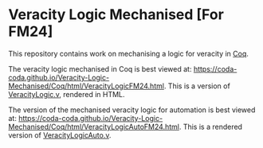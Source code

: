 # Veracity Logic Mechanised [For FM24]

This repository contains work on mechanising a logic for veracity in [Coq](https://coq.inria.fr/).

The veracity logic mechanised in Coq is best viewed at: https://coda-coda.github.io/Veracity-Logic-Mechanised/Coq/html/VeracityLogicFM24.html. This is a version of [VeracityLogic.v](Coq/VeracityLogic.v), rendered in HTML.

The version of the mechanised veracity logic for automation is best viewed at: https://coda-coda.github.io/Veracity-Logic-Mechanised/Coq/html/VeracityLogicAutoFM24.html. This is a rendered version of [VeracityLogicAuto.v](Coq/VeracityLogicAuto.v).